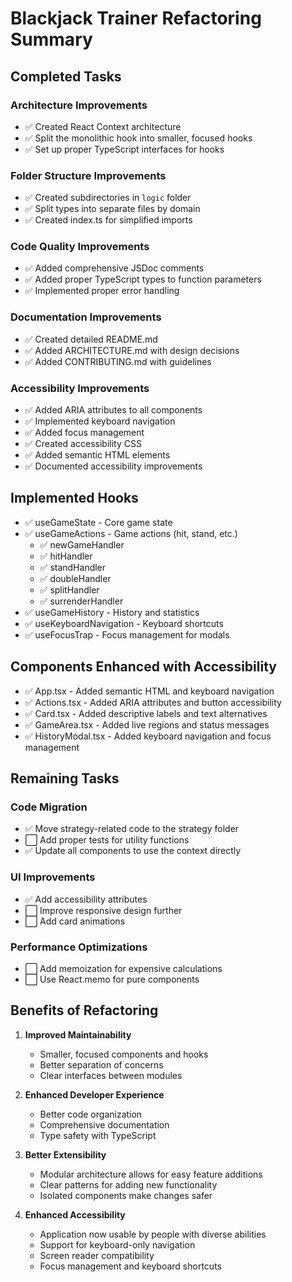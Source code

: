 # Blackjack Trainer Refactoring Summary

## Completed Tasks

### Architecture Improvements
- ✅ Created React Context architecture
- ✅ Split the monolithic hook into smaller, focused hooks
- ✅ Set up proper TypeScript interfaces for hooks

### Folder Structure Improvements
- ✅ Created subdirectories in `logic` folder
- ✅ Split types into separate files by domain
- ✅ Created index.ts for simplified imports

### Code Quality Improvements
- ✅ Added comprehensive JSDoc comments
- ✅ Added proper TypeScript types to function parameters
- ✅ Implemented proper error handling

### Documentation Improvements
- ✅ Created detailed README.md
- ✅ Added ARCHITECTURE.md with design decisions
- ✅ Added CONTRIBUTING.md with guidelines

### Accessibility Improvements
- ✅ Added ARIA attributes to all components
- ✅ Implemented keyboard navigation
- ✅ Added focus management
- ✅ Created accessibility CSS
- ✅ Added semantic HTML elements
- ✅ Documented accessibility improvements

## Implemented Hooks
- ✅ useGameState - Core game state
- ✅ useGameActions - Game actions (hit, stand, etc.)
  - ✅ newGameHandler
  - ✅ hitHandler
  - ✅ standHandler
  - ✅ doubleHandler
  - ✅ splitHandler
  - ✅ surrenderHandler
- ✅ useGameHistory - History and statistics
- ✅ useKeyboardNavigation - Keyboard shortcuts
- ✅ useFocusTrap - Focus management for modals

## Components Enhanced with Accessibility
- ✅ App.tsx - Added semantic HTML and keyboard navigation
- ✅ Actions.tsx - Added ARIA attributes and button accessibility
- ✅ Card.tsx - Added descriptive labels and text alternatives
- ✅ GameArea.tsx - Added live regions and status messages
- ✅ HistoryModal.tsx - Added keyboard navigation and focus management

## Remaining Tasks

### Code Migration
- ✅ Move strategy-related code to the strategy folder
- ⬜ Add proper tests for utility functions
- ✅ Update all components to use the context directly

### UI Improvements
- ✅ Add accessibility attributes
- ⬜ Improve responsive design further
- ⬜ Add card animations

### Performance Optimizations
- ⬜ Add memoization for expensive calculations
- ⬜ Use React.memo for pure components

## Benefits of Refactoring

1. **Improved Maintainability**
   - Smaller, focused components and hooks
   - Better separation of concerns
   - Clear interfaces between modules

2. **Enhanced Developer Experience**
   - Better code organization
   - Comprehensive documentation
   - Type safety with TypeScript

3. **Better Extensibility**
   - Modular architecture allows for easy feature additions
   - Clear patterns for adding new functionality
   - Isolated components make changes safer

4. **Enhanced Accessibility**
   - Application now usable by people with diverse abilities
   - Support for keyboard-only navigation
   - Screen reader compatibility
   - Focus management and keyboard shortcuts
